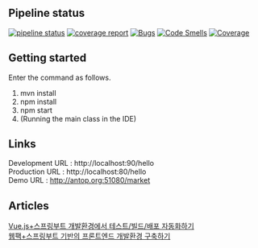 ## Pipeline status

[![pipeline status](https://gitlab.com/alvin.h/vuejs-springboot-starter/badges/develop/pipeline.svg)](https://gitlab.com/alvin.h/vuejs-springboot-starter/commits/develop)
[![coverage report](https://gitlab.com/alvin.h/vuejs-springboot-starter/badges/develop/coverage.svg)](https://gitlab.com/alvin.h/vuejs-springboot-starter/commits/develop)
[![Bugs](https://sonarcloud.io/api/project_badges/measure?project=vuejs-springboot-starter&metric=bugs)](https://sonarcloud.io/dashboard?id=vuejs-springboot-starter)
[![Code Smells](https://sonarcloud.io/api/project_badges/measure?project=vuejs-springboot-starter&metric=code_smells)](https://sonarcloud.io/dashboard?id=vuejs-springboot-starter)
[![Coverage](https://sonarcloud.io/api/project_badges/measure?project=vuejs-springboot-starter&metric=coverage)](https://sonarcloud.io/dashboard?id=vuejs-springboot-starter)

## Getting started

Enter the command as follows.

 1. mvn install
 2. npm install
 3. npm start
 4. (Running the main class in the IDE)


## Links 

Development URL : http://localhost:90/hello<br/>
Production URL : http://localhost:80/hello<br/>
Demo URL : http://antop.org:51080/market


## Articles

[Vue.js+스프링부트 개발환경에서 테스트/빌드/배포 자동화하기](https://medium.com/@alvin.h/vue-js-%EC%8A%A4%ED%94%84%EB%A7%81%EB%B6%80%ED%8A%B8-%EA%B0%9C%EB%B0%9C%ED%99%98%EA%B2%BD%EC%97%90%EC%84%9C-%ED%85%8C%EC%8A%A4%ED%8A%B8-%EB%B9%8C%EB%93%9C-%EB%B0%B0%ED%8F%AC-%EC%9E%90%EB%8F%99%ED%99%94%ED%95%98%EA%B8%B0-e6588127c6dd)<br/> 
[웹팩+스프링부트 기반의 프론트엔드 개발환경 구축하기](https://medium.com/@alvin.h/%EC%9B%B9%ED%8C%A9-%EC%8A%A4%ED%94%84%EB%A7%81%EB%B6%80%ED%8A%B8-%EA%B8%B0%EB%B0%98%EC%9D%98-%ED%94%84%EB%A1%A0%ED%8A%B8%EC%97%94%EB%93%9C-%EA%B0%9C%EB%B0%9C-%ED%99%98%EA%B2%BD-%EA%B5%AC%EC%B6%95%ED%95%98%EA%B8%B0-87cd758e1eae)
